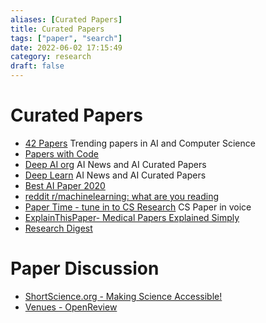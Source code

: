 ```yaml
---
aliases: [Curated Papers]
title: Curated Papers
tags: ["paper", "search"]
date: 2022-06-02 17:15:49
category: research
draft: false
---
```


# Curated Papers

- [42 Papers](https://42papers.com/) Trending papers in AI and Computer Science
- [Papers with Code](https://paperswithcode.com/)
- [Deep AI org](https://deepai.org/) AI News and AI Curated Papers
- [Deep Learn](https://deeplearn.org/) AI News and AI Curated Papers
- [Best AI Paper 2020](https://github.com/louisfb01/Best_AI_paper_2020)
- [reddit r/machinelearning: what are you reading](https://teddit.net/r/MachineLearning/comments/ijjcep/d_machine_learning_wayr_what_are_you_reading_week/)
- [Paper Time - tune in to CS Research](https://papertime.app/) CS Paper in voice
- [ExplainThisPaper- Medical Papers Explained Simply](https://explainthispaper.com/)
- [Research Digest](https://digest.bps.org.uk/)

# Paper Discussion

- [ShortScience.org - Making Science Accessible!](https://www.shortscience.org/)
- [Venues - OpenReview](https://openreview.net/)
